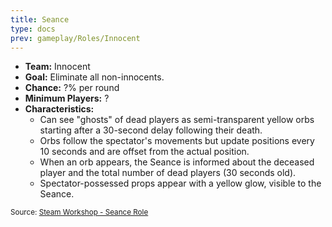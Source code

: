 ```yaml
---
title: Seance
type: docs
prev: gameplay/Roles/Innocent
---
```


- **Team:** Innocent
- **Goal:** Eliminate all non-innocents.
- **Chance:** ?% per round
- **Minimum Players:** ?
- **Characteristics:**
  - Can see "ghosts" of dead players as semi-transparent yellow orbs starting after a 30-second delay following their death.
  - Orbs follow the spectator's movements but update positions every 10 seconds and are offset from the actual position.
  - When an orb appears, the Seance is informed about the deceased player and the total number of dead players (30 seconds old).
  - Spectator-possessed props appear with a yellow glow, visible to the Seance.

<small>Source: [Steam Workshop - Seance Role](https://steamcommunity.com/sharedfiles/filedetails/?id=2635618683)</small>
